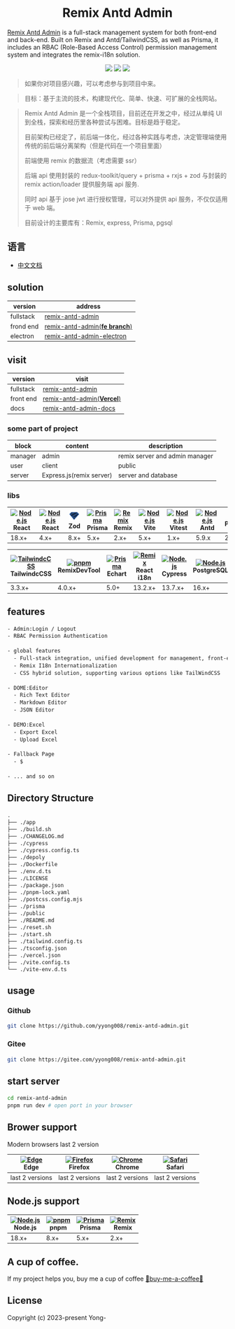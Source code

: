 <center>
  <h1>Remix Antd Admin</h1>
</center>

[Remix Antd Admin](https://github.com/yyong008/remix-antd-admin) is a full-stack management system for both front-end and back-end. Built on Remix and Antd/TailwindCSS, as well as Prisma, it includes an RBAC (Role-Based Access Control) permission management system and integrates the remix-i18n solution.

<p align="center">
  <img src="https://img.shields.io/github/stars/yyong008/remix-antd-admin.svg?style=flat-square" />
  <img src="https://img.shields.io/github/forks/yyong008/remix-antd-admin.svg?style=flat-square" />
  <img src="https://img.shields.io/github/issues/yyong008/remix-antd-admin.svg?style=flat-square" />
</p>

>如果你对项目感兴趣，可以考虑参与到项目中来。

>目标：基于主流的技术，构建现代化、简单、快速、可扩展的全栈网站。

> Remix Antd Admin 是一个全栈项目，目前还在开发之中，经过从单纯 UI  到全栈，探索和经历里各种尝试与困难。目标是趋于稳定。
>
> 目前架构已经定了，前后端一体化，经过各种实践与考虑，决定管理端使用传统的前后端分离架构（但是代码在一个项目里面）
>
> 前端使用 remix 的数据流（考虑需要 ssr）
>
> 后端 api 使用封装的 redux-toolkit/query + prisma + rxjs + zod 与封装的 remix action/loader 提供服务端 api 服务.
>
> 同时 api 基于 jose jwt 进行授权管理，可以对外提供 api 服务，不仅仅适用于 web 端。
>
> 目前设计的主要库有：Remix, express, Prisma, pgsql

## 语言

- [中文文档](./README_CN)

## solution

|version|address|
|---|---|
|fullstack|[remix-antd-admin](https://github.com/yyong008/remix-antd-admin) |
|frond end|[remix-antd-admin(**fe branch**)](https://github.com/yyong008/remix-antd-admin/tree/fe)|
|electron|[remix-antd-admin-electron](https://github.com/yyong008/remix-antd-admin-electron)|

## visit

|version|visit|
|---|---|
|fullstack|[remix-antd-admin](https://remix-antd-admin.bczhp.top/)|
|front end|[remix-antd-admin(**Vercel**)](https://remix-antd-admin.vercel.app)|
|docs|[remix-antd-admin-docs](https://remix-antd-admin-docs.vercel.app/)|


### some part of project

|block|content|description|
|---|---|---|
|manager|admin|remix server and admin manager|
|user|client|public|
|server|Express.js(remix server)|server and database|

### libs

| [<img src="https://avatars.githubusercontent.com/react" alt="Node.js" width="24px" height="24px" />](https://rxjs.dev/)</br> React  |[<img src="https://avatars.githubusercontent.com/u/5658226?s=48&v=4" alt="Node.js" width="24px" height="24px" />](https://rxjs.dev/)</br> React  | [<img src="https://github.com/colinhacks/zod/raw/master/logo.svg" alt="pnpm" width="24px" height="24px" />](https://zod.dev/)</br>Zod | [<img src="https://avatars.githubusercontent.com/u/17219288?s=48&v=4" alt="Prisma" width="24px" height="24px" />](https://www.prisma.io/)</br>Prisma | [<img src="https://avatars.githubusercontent.com/u/64235328?s=48&v=4" alt="Remix" width="24px" height="24px" />](https://remix.run/)</br>Remix |  [<img src="https://avatars.githubusercontent.com/u/65625612?s=48&v=4" alt="Node.js" width="24px" height="24px" />](https://vitejs.dev/)</br> Vite |[<img src="https://avatars.githubusercontent.com/u/95747107?s=48&v=4" alt="Node.js" width="24px" height="24px" />](https://vitest.dev/)</br> Vitest|[<img src="https://avatars.githubusercontent.com/u/12101536?s=48&v=4" alt="Node.js" width="24px" height="24px" />](https://ant.design/index-cn/)</br> Antd|[<img src="https://avatars.githubusercontent.com/u/12101536?s=48&v=4" alt="Node.js" width="24px" height="24px" />](https://procomponents.ant.design/en-US)</br>ProComponent|
| --------- | --------- | --------- | --------- | --------- |---------|---------|---------|---------|
| 18.x+ | 4.x+ |8.x+| 5.x+ | 2.x+|5.x+|1.x+|5.9.x|2.6.x|

| [<img src="https://avatars.githubusercontent.com/u/67109815?s=48&v=4" alt="TailwindcCSS" width="24px" height="24px" />](https://tailwindcss.com/)</br> TailwindcCSS  | [<img src="https://avatars.githubusercontent.com/u/125564131?s=48&v=4" alt="pnpm" width="24px" height="24px" />](https://remix-development-tools.fly.dev/)</br>RemixDevTool | [<img src="https://echarts.apache.org/en/images/logo.png" alt="Prisma" width="80px" />](https://echarts.apache.org/zh/index.html)</br>Echart | [<img src="https://avatars.githubusercontent.com/u/8546082?s=48&v=4" alt="Remix" width="24px" height="24px" />](https://react.i18next.com/)</br>React i18n |  [<img src="https://avatars.githubusercontent.com/u/8908513?s=48&v=4" alt="Node.js" width="24px" height="24px" />](https://www.cypress.io/)</br> Cypress |[<img src="https://avatars.githubusercontent.com/u/177543?s=200&v=4" alt="Node.js" width="24px" height="24px" />](https://www.postgresql.org/)</br> PostgreSQL|
| --------- | --------- | --------- | --------- |---------|---------|
| 3.3.x+ | 4.0.x+| 5.0+ | 13.2.x+|13.7.x+|16.x+|


## features

```sh
- Admin:Login / Logout
- RBAC Permission Authentication

- global features
  - Full-stack integration, unified development for management, front-end, and back-end
  - Remix I18n Internationalization
  - CSS hybrid solution, supporting various options like TailWindCSS

- DOME:Editor
  - Rich Text Editor
  - Markdown Editor
  - JSON Editor

- DEMO:Excel
  - Export Excel
  - Upload Excel

- Fallback Page
  - $

- ... and so on
```


## Directory Structure

```tree
.
├── ./app
├── ./build.sh
├── ./CHANGELOG.md
├── ./cypress
├── ./cypress.config.ts
├── ./depoly
├── ./Dockerfile
├── ./env.d.ts
├── ./LICENSE
├── ./package.json
├── ./pnpm-lock.yaml
├── ./postcss.config.mjs
├── ./prisma
├── ./public
├── ./README.md
├── ./reset.sh
├── ./start.sh
├── ./tailwind.config.ts
├── ./tsconfig.json
├── ./vercel.json
├── ./vite.config.ts
└── ./vite-env.d.ts
```

## usage

### Github

```sh
git clone https://github.com/yyong008/remix-antd-admin.git
```

### Gitee

```sh
git clone https://gitee.com/yyong008/remix-antd-admin.git
```

## start server

```sh
cd remix-antd-admin
pnpm run dev # open port in your browser
```

## Brower support

Modern browsers last 2 version

| [<img src="https://raw.githubusercontent.com/alrra/browser-logos/master/src/edge/edge_48x48.png" alt="Edge" width="24px" height="24px" />](https://godban.github.io/browsers-support-badges/)</br> Edge  | [<img src="https://raw.githubusercontent.com/alrra/browser-logos/master/src/firefox/firefox_48x48.png" alt="Firefox" width="24px" height="24px" />](https://godban.github.io/browsers-support-badges/)</br>Firefox | [<img src="https://raw.githubusercontent.com/alrra/browser-logos/master/src/chrome/chrome_48x48.png" alt="Chrome" width="24px" height="24px" />](https://godban.github.io/browsers-support-badges/)</br>Chrome | [<img src="https://raw.githubusercontent.com/alrra/browser-logos/master/src/safari/safari_48x48.png" alt="Safari" width="24px" height="24px" />](https://godban.github.io/browsers-support-badges/)</br>Safari |
| --------- | --------- | --------- | --------- |
| last 2 versions | last 2 versions | last 2 versions | last 2 versions |

## Node.js support

| [<img src="https://avatars.githubusercontent.com/u/9950313?s=48&v=4" alt="Node.js" width="24px" height="24px" />](https://avatars.githubusercontent.com/u/9950313?s=48&v=4)</br> Node.js  | [<img src="https://avatars.githubusercontent.com/u/21320719?s=48&v=4" alt="pnpm" width="24px" height="24px" />](https://avatars.githubusercontent.com/u/21320719?s=48&v=4)</br>pnpm | [<img src="https://avatars.githubusercontent.com/u/17219288?s=48&v=4" alt="Prisma" width="24px" height="24px" />](https://avatars.githubusercontent.com/u/17219288?s=48&v=4)</br>Prisma | [<img src="https://avatars.githubusercontent.com/u/64235328?s=48&v=4" alt="Remix" width="24px" height="24px" />](https://avatars.githubusercontent.com/u/64235328?s=48&v=4)</br>Remix |
| --------- | --------- | --------- | --------- |
| 18.x+ | 8.x+| 5.x+ | 2.x+|


## A cup of coffee.

If my project helps you, buy me a cup of coffee [💌buy-me-a-coffee💌](https://github.com/yyong008/buy-me-a-coffee)

## License

Copyright (c) 2023-present Yong-
